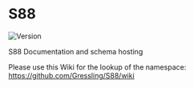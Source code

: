 # S88

![Version](https://img.shields.io/badge/Version-0.2%20(July%202023)-green?labelColor=red&style=flat)

S88 Documentation and schema hosting

Please use this Wiki for the lookup of the namespace: https://github.com/Gressling/S88/wiki


